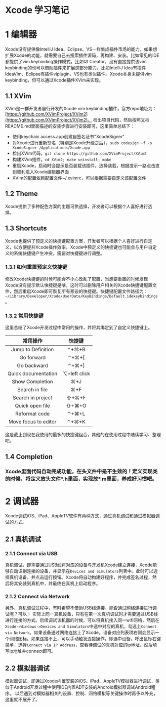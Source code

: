 # Xcode 学习笔记

# 1 编辑器
Xcode没有提供像IntelliJ Idea、Eclipse、VS一样集成插件市场的能力，如果想扩展Xcode的功能，就需要自己去搜索插件源码，再构建、安装。比如常见的IDE都提供了vim keybinding操作模式，比如Qt Creator，没有直接提供该vim keybinding的也可以借助插件来扩展这部分能力，比如IntelliJ Idea有插件IdeaVim、Eclipse有插件viplugin、VS也有类似插件。Xcode本身未提供vim keybinding，但可以通过Xcode插件XVim来实现。
## 1.1 XVim
XVim是一群开发者自行开发的Xcode vim keybinding插件，官方repo地址为：[https://github.com/XVimProject/XVim2](https://github.com/XVimProject/XVim2)。
检出项目代码，然后按照文档README.md里面描述的安装步骤进行安装即可，这里简单总结下：
- 使用keychain access.app创建自签名证书"XcodeSigner"
- 对Xcode进行重新签名（特别是Xcode升级之后），```sudo codesign -f -s XcodeSigner /Applications/Xcode.app```
- 检出XVim代码，```git clone https://github.com/XVimProject/XVim2```
- 构建XVim插件，```cd XVim2; make uninstall; make```
- 重启Xcode，启动时会提示是否装载该插件，选择装载，根据提示一路点击直到顺利进入Xcode编辑器界面
- XVim的配置依赖配置文件~/.xvimrc，可以根据需要自定义该配置文件
## 1.2 Theme
Xcode提供了多种配色方案的主题可供选择，开发者可以根据个人喜好进行选择。
## 1.3 Shortcuts
Xcode也提供了预定义的快捷键配置方案，开发者可以根据个人喜好进行自定义，以方便提升Xcode操作效率。Xcode中预定义的快捷键也可能会与用户自定义的系统快捷键产生冲突，需要对快捷键进行调整。
### 1.3.1 如何重置预定义快捷键
修改Xcode快捷键的时候可能会不小心改乱了配置，当想要重置的时候发现Xcode没有提示默认快捷键是啥，这时可以删除用户相关的Xcode快捷键配置文件，然后重启Xcode即可恢复所有预设的快捷键。快捷键配置文件路径为：```~/Library/Developer/Xcode/UserData/KeyBindings/Default.idekeybindings```。
### 1.3.2 常用快捷键
这里总结了Xcode开发过程中常用的操作，并将其绑定到了自定义快捷键上。

| 常用操作 | 快捷键 |
|:----------:|:--------:|
|Jump to Definition|⌃+⌘+B|
|Go forward|⌃+⌘+[|
|Go backward|⌃+⌘+]|
|Quick documentation|⌥+left click|
|Show Completion|⌘+J|
|Search in file|⌘+F|
|Search in project|⇧+⌘+F|
|Quick open file|⇧+⌘+O|
|Reformat code|⌃+⌘+L|
|Move focus to editor|⌃+⌘+K|

这是截止到现在我使用的最多的快捷键组合，其他的在使用过程中陆续学习、整理吧。

## 1.4 Completion
### Xcode里面代码自动完成功能，在头文件中是不生效的！定义实现类的时候，将定义放头文件*.h里面，实现放*.m里面，养成好习惯吧。

# 2 调试器
Xcode调试iOS、iPad、AppleTV软件有两种方式，通过真机调试和通过模拟器调试的方式。
## 2.1 真机调试
### 2.1.1 Connect via USB
真机调试，即需要通过USB线将对应的设备与开发机Xcode建立连接，Xcode能够自动识别连接的设备，并显示在```Devices and Simulators```列表中。此时可以选择真机设备，并点击运行按钮。Xcode将自动构建好程序，并完成签名过程，然后将其安装到真机中，并最终在真机上启动程序。
### 2.1.2 Connect via Network
另外，真机调试过程中，有时希望不借助USB线连接，能否通过网络连接进行调试呢？可以！
实际上同一真机设备，只有在第一次真机调试时才需要通过USB线进行连接的方式。后续调试该机器的时候，可以将真机接入同一wifi网络，然后在```Xcode->Windows->Devices and Simulators```中选中对应的真机，勾选上```Connect via Network```。如果设备通过网络连接上了Xcode，设备对应列表项右侧会显示一个网络图标。如果连接不上，可以手动触发连接操作，即选中设备，呼出鼠标右键菜单，选择```Connect via IP Address```，查看待调试的真机对应的ip地址，然后填写ip地址并connect即可。

## 2.2 模拟器调试
模拟器调试，即通过Xcode内置安装的iOS、iPad、AppleTV模拟器进行调试，类似于Android开发过程中使用IDE内置ADT安装的Android模拟器调试Android程序。
以后遇到对模拟器相关的设置、控制、网络模拟等关键操作时再予以补充，这里就不展开了。

# 






